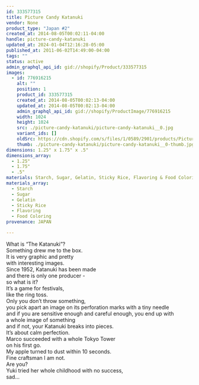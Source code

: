 ```yaml
---
id: 333577315
title: Picture Candy Katanuki
vendor: None
product_type: "Japan #2"
created_at: 2014-08-05T00:02:11-04:00
handle: picture-candy-katanuki
updated_at: 2024-01-04T12:16:28-05:00
published_at: 2011-06-02T14:49:00-04:00
tags: ""
status: active
admin_graphql_api_id: gid://shopify/Product/333577315
images:
  - id: 776916215
    alt: ""
    position: 1
    product_id: 333577315
    created_at: 2014-08-05T00:02:13-04:00
    updated_at: 2014-08-05T00:02:13-04:00
    admin_graphql_api_id: gid://shopify/ProductImage/776916215
    width: 1024
    height: 1024
    src: ./picture-candy-katanuki/picture-candy-katanuki__0.jpg
    variant_ids: []
    oldSrc: https://cdn.shopify.com/s/files/1/0589/2901/products/Picture-Candy-Katanuki.jpeg?v=1407211333
    thumb: ./picture-candy-katanuki/picture-candy-katanuki__0-thumb.jpg
dimensions: 1.25" x 1.75" x .5"
dimensions_array:
  - 1.25"
  - 1.75"
  - .5"
materials: Starch, Sugar, Gelatin, Sticky Rice, Flavoring & Food Coloring
materials_array:
  - Starch
  - Sugar
  - Gelatin
  - Sticky Rice
  - Flavoring
  - Food Coloring
provenance: JAPAN

---
```


What is “The Katanuki”?  
Something drew me to the box.  
It is very graphic and pretty  
with interesting images.  
Since 1952, Katanuki has been made  
and there is only one producer -  
so what is it?  
It’s a game for festivals,  
like the ring toss.  
Only you don’t throw something,  
you pick apart an image on its perforation marks with a tiny needle  
and if you are sensitive enough and careful enough, you end up with  
a whole image of something  
and if not, your Katanuki breaks into pieces.  
It’s about calm perfection.  
Marco succeeded with a whole Tokyo Tower  
on his first go.  
My apple turned to dust within 10 seconds.  
Fine craftsman I am not.  
Are you?  
Yuki tried her whole childhood with no success,  
sad...